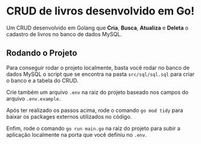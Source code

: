 # CRUD de livros desenvolvido em Go!

Um CRUD desenvolvido em Golang que **Cria**, **Busca**, **Atualiza** e **Deleta** o cadastro de livros no banco de dados MySQL.

## Rodando o Projeto

Para conseguir rodar o projeto localmente, basta você rodar no banco de dados MySQL o script que se encontra na pasta `src/sql/sql.sql` para criar o banco e a tabela do CRUD.

Crie também um arquivo `.env` na raiz do projeto baseado nos campos do arquivo `.env.example`.

Após ter realizado os passos acima, rode o comando `go mod tidy` para baixar os packages externos utilizados no código.

Enfim, rode o comando `go run main.go` na raiz do projeto para subir a aplicação localmente na porta que você definiu no `.env`.
